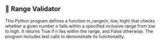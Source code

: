 ## 📏 Range Validator
This Python program defines a function in_range(n, low, high) that checks whether a given number n falls within a specified inclusive range from low to high. It returns True if n lies within the range, and False otherwise. 
The program includes test calls to demonstrate its functionality.

